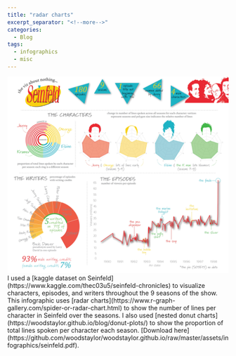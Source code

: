 ```yaml
---
title: "radar charts"
excerpt_separator: "<!--more-->"
categories:
  - Blog
tags:
  - infographics
  - misc
---
```


<img src="/assets/infographics/seinfeld.jpg" alt="seinfeld"/>
I used a [kaggle dataset on Seinfeld](https://www.kaggle.com/thec03u5/seinfeld-chronicles) to visualize characters, episodes, and writers throughout the 9 seasons of the show. This infographic uses [radar charts](https://www.r-graph-gallery.com/spider-or-radar-chart.html) to show the number of lines per character in Seinfeld over the seasons. I also used [nested donut charts](https://woodstaylor.github.io/blog/donut-plots/) to show the proportion of total lines spoken per character each season. [Download here](https://github.com/woodstaylor/woodstaylor.github.io/raw/master/assets/infographics/seinfeld.pdf).

